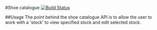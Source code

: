 #Shoe catalogue
[![Build Status](https://travis-ci.org/dyllanhope/Shoe-Catalogue-API.svg?branch=master)](https://travis-ci.org/dyllanhope/Shoe-Catalogue-API)

##Usage
The point behind the shoe catalogue API is to allow the user to work with a 'stock' to view specified stock and edit selected stock.